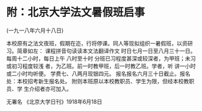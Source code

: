 # 附：北京大学法文暑假班启事

(一九一八年六月十八日)

本校原有之法文夜班，假期在迩，行将停课。同人等现拟组织一暑假班，以资研习。简章如左：
课程拼音句读读本文法翻译作文
时日七月一日至八月三十一日。每周十二小时，每日上午
八时至十时
分班已习程度甚深或较深者，为甲班；未习或初习程度较浅
者，为乙班。前一时教甲班，后一时教乙班。学者，听
讲一小时或二小时均听便。
学费七、八两月现银四元。
报名报名六月三十日截止。报名处：本校招考新生报名处。
附则本班原以本校教职员、学生为限，但经本校教职员、学
生介绍者亦可加入。

无署名
《北京大学日刊》1918年6月18日

